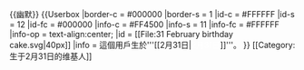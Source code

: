 <noinclude>{{幽默}}</noinclude>
 {{Userbox
  |border-c = #000000
  |border-s = 1
  |id-c     = #FFFFFF
  |id-s     = 12
  |id-fc    = #000000
  |info-c   = #FF4500
  |info-s   = 11
  |info-fc  = #FFFFFF
  |info-op  = text-align:center;
  |id       = [[File:31 February birthday cake.svg|40px]]
  |info     = 這個用戶生於'''[[2月31日|<span style="color:white;">2月31日</span>]]'''。
}}
[[Category:生于2月31日的维基人]]